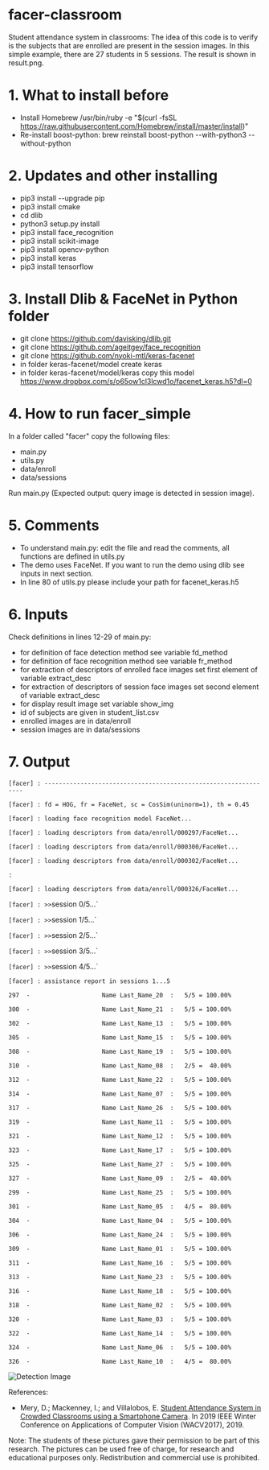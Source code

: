 # facer-classroom
Student attendance system in classrooms: The idea of this code is to verify is the subjects that are enrolled are present in the session images. In this simple example, there are 27 students in 5 sessions. The result is shown in result.png.

# 1. What to install before
- Install Homebrew
/usr/bin/ruby -e "$(curl -fsSL https://raw.githubusercontent.com/Homebrew/install/master/install)"
- Re-install boost-python:
brew reinstall boost-python --with-python3 --without-python

# 2. Updates and other installing
- pip3 install --upgrade pip
- pip3 install cmake
- cd dlib
- python3 setup.py install
- pip3 install face_recognition
- pip3 install scikit-image
- pip3 install opencv-python
- pip3 install keras
- pip3 install tensorflow

# 3. Install Dlib & FaceNet in Python folder

- git clone https://github.com/davisking/dlib.git
- git clone https://github.com/ageitgey/face_recognition
- git clone https://github.com/nyoki-mtl/keras-facenet
- in folder keras-facenet/model create keras
- in folder keras-facenet/model/keras copy this model
https://www.dropbox.com/s/o65ow1cl3lcwd1o/facenet_keras.h5?dl=0

# 4. How to run facer_simple

In a folder called "facer" copy the following files:
- main.py
- utils.py
- data/enroll
- data/sessions

Run main.py (Expected output: query image is detected in session image).

# 5. Comments

- To understand main.py: edit the file and read the comments, all functions are defined in utils.py
- The demo uses FaceNet. If you want to run the demo using dlib see inputs in next section.
- In line 80 of utils.py please include your path for facenet_keras.h5

# 6. Inputs
Check definitions in lines 12-29 of main.py:
- for definition of face detection method see variable fd_method
- for definition of face recognition method see variable fr_method
- for extraction of descriptors of enrolled face images set first element of variable extract_desc
- for extraction of descriptors of session face images set second element of variable extract_desc
- for display result image set variable show_img
- id of subjects are given in student_list.csv
- enrolled images are in data/enroll
- session images are in data/sessions

# 7. Output

`[facer] : ----------------------------------------------------------------`

`[facer] : fd = HOG, fr = FaceNet, sc = CosSim(uninorm=1), th = 0.45`

`[facer] : loading face recognition model FaceNet...`

`[facer] : loading descriptors from data/enroll/000297/FaceNet...`

`[facer] : loading descriptors from data/enroll/000300/FaceNet...`

`[facer] : loading descriptors from data/enroll/000302/FaceNet...`

`:`

`[facer] : loading descriptors from data/enroll/000326/FaceNet...`

`[facer] : >>`session 0/5...`

`[facer] : >>`session 1/5...`

`[facer] : >>`session 2/5...`

`[facer] : >>`session 3/5...`

`[facer] : >>`session 4/5...`

`[facer] : assistance report in sessions 1...5`

`297  -                    Name Last_Name_20  :   5/5 = 100.00%`

`300  -                    Name Last_Name_21  :   5/5 = 100.00%`

`302  -                    Name Last_Name_13  :   5/5 = 100.00%`

`305  -                    Name Last_Name_15  :   5/5 = 100.00%`

`308  -                    Name Last_Name_19  :   5/5 = 100.00%`

`310  -                    Name Last_Name_08  :   2/5 =  40.00%`

`312  -                    Name Last_Name_22  :   5/5 = 100.00%`

`314  -                    Name Last_Name_07  :   5/5 = 100.00%`

`317  -                    Name Last_Name_26  :   5/5 = 100.00%`

`319  -                    Name Last_Name_11  :   5/5 = 100.00%`

`321  -                    Name Last_Name_12  :   5/5 = 100.00%`

`323  -                    Name Last_Name_17  :   5/5 = 100.00%`

`325  -                    Name Last_Name_27  :   5/5 = 100.00%`

`327  -                    Name Last_Name_09  :   2/5 =  40.00%`

`299  -                    Name Last_Name_25  :   5/5 = 100.00%`

`301  -                    Name Last_Name_05  :   4/5 =  80.00%`

`304  -                    Name Last_Name_04  :   5/5 = 100.00%`

`306  -                    Name Last_Name_24  :   5/5 = 100.00%`

`309  -                    Name Last_Name_01  :   5/5 = 100.00%`

`311  -                    Name Last_Name_16  :   5/5 = 100.00%`

`313  -                    Name Last_Name_23  :   5/5 = 100.00%`

`316  -                    Name Last_Name_18  :   5/5 = 100.00%`

`318  -                    Name Last_Name_02  :   5/5 = 100.00%`

`320  -                    Name Last_Name_03  :   5/5 = 100.00%`

`322  -                    Name Last_Name_14  :   5/5 = 100.00%`

`324  -                    Name Last_Name_06  :   5/5 = 100.00%`

`326  -                    Name Last_Name_10  :   4/5 =  80.00%`


![Detection Image](https://github.com/domingomery/facer-classroom/blob/master/result.png)

References:
- Mery, D.; Mackenney, I.; and Villalobos, E. [Student Attendance System in Crowded Classrooms using a Smartphone Camera](http://dmery.sitios.ing.uc.cl/Prints/Conferences/International/2019-WACV.pdf). In 2019 IEEE Winter Conference on Applications of Computer Vision (WACV2017), 2019.

Note: 
The students of these pictures gave their permission to be part of this research. The pictures can be used free of charge, for research and educational purposes only. Redistribution and commercial use is prohibited.




